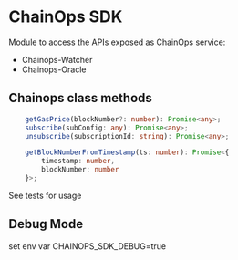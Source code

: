# ChainOps SDK

Module to access the APIs exposed as ChainOps service:
- Chainops-Watcher
- Chainops-Oracle

## Chainops class methods
```typescript
    getGasPrice(blockNumber?: number): Promise<any>;
    subscribe(subConfig: any): Promise<any>;
    unsubscribe(subscriptionId: string): Promise<any>;

    getBlockNumberFromTimestamp(ts: number): Promise<{
        timestamp: number, 
        blockNumber: number 
    }>;
```

See tests for usage

## Debug Mode
set env var CHAINOPS_SDK_DEBUG=true